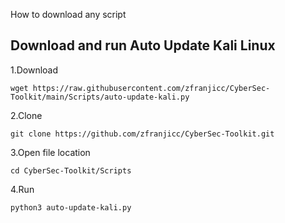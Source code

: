 How to download any script


## Download and run Auto Update Kali Linux
1.Download

```
wget https://raw.githubusercontent.com/zfranjicc/CyberSec-Toolkit/main/Scripts/auto-update-kali.py
```
2.Clone

```
git clone https://github.com/zfranjicc/CyberSec-Toolkit.git
```
3.Open file location

```
cd CyberSec-Toolkit/Scripts
```

4.Run
```
python3 auto-update-kali.py
```
